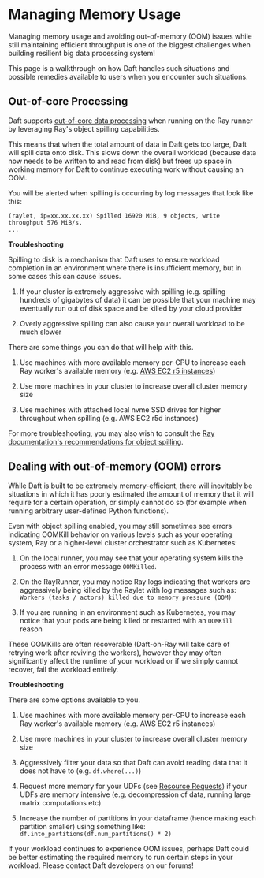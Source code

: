 # Managing Memory Usage

Managing memory usage and avoiding out-of-memory (OOM) issues while still maintaining efficient throughput is one of the biggest challenges when building resilient big data processing system!

This page is a walkthrough on how Daft handles such situations and possible remedies available to users when you encounter such situations.

## Out-of-core Processing

Daft supports [out-of-core data processing](https://en.wikipedia.org/wiki/External_memory_algorithm) when running on the Ray runner by leveraging Ray's object spilling capabilities.

This means that when the total amount of data in Daft gets too large, Daft will spill data onto disk. This slows down the overall workload (because data now needs to be written to and read from disk) but frees up space in working memory for Daft to continue executing work without causing an OOM.

You will be alerted when spilling is occurring by log messages that look like this:

```
(raylet, ip=xx.xx.xx.xx) Spilled 16920 MiB, 9 objects, write throughput 576 MiB/s.
...
```

**Troubleshooting**

Spilling to disk is a mechanism that Daft uses to ensure workload completion in an environment where there is insufficient memory, but in some cases this can cause issues.

1. If your cluster is extremely aggressive with spilling (e.g. spilling hundreds of gigabytes of data) it can be possible that your machine may eventually run out of disk space and be killed by your cloud provider

2. Overly aggressive spilling can also cause your overall workload to be much slower

There are some things you can do that will help with this.

1. Use machines with more available memory per-CPU to increase each Ray worker's available memory (e.g. [AWS EC2 r5 instances](https://aws.amazon.com/ec2/instance-types/r5/))

2. Use more machines in your cluster to increase overall cluster memory size

3. Use machines with attached local nvme SSD drives for higher throughput when spilling (e.g. AWS EC2 r5d instances)

For more troubleshooting, you may also wish to consult the [Ray documentation's recommendations for object spilling](https://docs.ray.io/en/latest/ray-core/objects/object-spilling.html).

## Dealing with out-of-memory (OOM) errors

While Daft is built to be extremely memory-efficient, there will inevitably be situations in which it has poorly estimated the amount of memory that it will require for a certain operation, or simply cannot do so (for example when running arbitrary user-defined Python functions).

Even with object spilling enabled, you may still sometimes see errors indicating OOMKill behavior on various levels such as your operating system, Ray or a higher-level cluster orchestrator such as Kubernetes:

1. On the local runner, you may see that your operating system kills the process with an error message `OOMKilled`.

2. On the RayRunner, you may notice Ray logs indicating that workers are aggressively being killed by the Raylet with log messages such as: `Workers (tasks / actors) killed due to memory pressure (OOM)`

3. If you are running in an environment such as Kubernetes, you may notice that your pods are being killed or restarted with an `OOMKill` reason

These OOMKills are often recoverable (Daft-on-Ray will take care of retrying work after reviving the workers), however they may often significantly affect the runtime of your workload or if we simply cannot recover, fail the workload entirely.

**Troubleshooting**

There are some options available to you.

1. Use machines with more available memory per-CPU to increase each Ray worker's available memory (e.g. AWS EC2 r5 instances)

2. Use more machines in your cluster to increase overall cluster memory size

3. Aggressively filter your data so that Daft can avoid reading data that it does not have to (e.g. `df.where(...)`)

4. Request more memory for your UDFs (see [Resource Requests](../core_concepts.md#resource-requests)) if your UDFs are memory intensive (e.g. decompression of data, running large matrix computations etc)

5. Increase the number of partitions in your dataframe (hence making each partition smaller) using something like: `df.into_partitions(df.num_partitions() * 2)`

If your workload continues to experience OOM issues, perhaps Daft could be better estimating the required memory to run certain steps in your workload. Please contact Daft developers on our forums!
